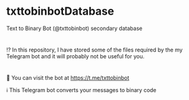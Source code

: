 # txttobinbotDatabase
Text to Binary Bot (@txttobinbot) secondary database
#
⁉️ In this repository, I have stored some of the files required by the my Telegram bot and it will probably not be useful for you.
#
🤖 You can visit the bot at https://t.me/txttobinbot

ℹ️ This Telegram bot converts your messages to binary code
